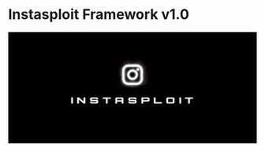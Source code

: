 # Instasploit Framework v1.0
![banner image](https://github.com/anezatra/instasploit/blob/main/banner.jpg)
